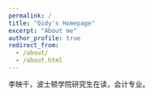 ```yaml
---
permalink: /
title: "Qidy's Homepage"
excerpt: "About me"
author_profile: true
redirect_from: 
  - /about/
  - /about.html
---
```


李映千，波士顿学院研究生在读，会计专业。
